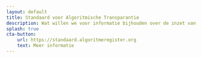 ```yaml
---
layout: default
title: Standaard voor Algoritmische Transparantie
description: Wat willen we voor informatie bijhouden over de inzet van algoritmische applicaties? Hieronder een overzicht van velden in de huidige versie 0.2
splash: true
cta-button:
    url: https://standaard.algoritmeregister.org
    text: Meer informatie
---
```

<div id="data"></div>
<script>
    var _data;
    var url = "https://standaard.algoritmeregister.org/schemas/registration-v0.2.nl.schema.json";
    fetch(url).then(response => response.json()).then(data => render(data));

    function render(data) {
        console.log(data);
        var rootDiv = document.createElement("div");
        rootDiv.setAttribute("id", "data");
        for(var i in data.properties) {
            var prop = data.properties[i];
            var p = document.createElement("p");
            var b = document.createElement("b");
            b.appendChild(document.createTextNode(
                `${prop.name} `));
            p.appendChild(b);
            var span = document.createElement("span");
            span.style.background = "#aaa";
            span.style.color = "#fff";
            span.style.borderRadius = "4px";
            span.style.padding = "0 4px";
            span.style.fontSize = "0.8em";
            span.style.fontFamily = "monospace";
            span.appendChild(document.createTextNode(
                `${i}`));
            p.appendChild(span);
            p.appendChild(document.createTextNode(
                `: ${prop.description}`));
            rootDiv.appendChild(p);
        }
        document.getElementById("data").replaceWith(rootDiv);
    }
</script>

